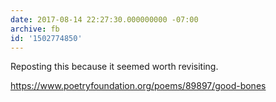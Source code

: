 ```yaml
---
date: 2017-08-14 22:27:30.000000000 -07:00
archive: fb
id: '1502774850'
---
```


Reposting this because it seemed worth revisiting. 

https://www.poetryfoundation.org/poems/89897/good-bones
